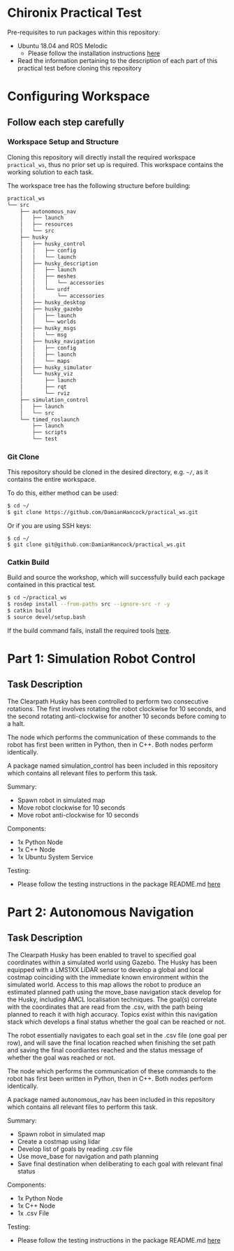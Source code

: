 # Chironix Practical Test

Pre-requisites to run packages within this repository:
* Ubuntu 18.04 and ROS Melodic
  * Please follow the installation instructions [here](http://wiki.ros.org/melodic/Installation/Ubuntu)
* Read the information pertaining to the description of each part of this practical test before cloning this repository

# Configuring Workspace

## Follow each step carefully

### Workspace Setup and Structure

Cloning this repository will directly install the required workspace `practical_ws`, thus no prior set up is required. This workspace contains the working solution to each task.

The workspace tree has the following structure before building:

```sh
practical_ws
└── src
    ├── autonomous_nav
    │   ├── launch
    │   ├── resources
    │   └── src
    ├── husky
    │   ├── husky_control
    │   │   ├── config
    │   │   └── launch
    │   ├── husky_description
    │   │   ├── launch
    │   │   ├── meshes
    │   │   │   └── accessories
    │   │   └── urdf
    │   │       └── accessories
    │   ├── husky_desktop
    │   ├── husky_gazebo
    │   │   ├── launch
    │   │   └── worlds
    │   ├── husky_msgs
    │   │   └── msg
    │   ├── husky_navigation
    │   │   ├── config
    │   │   ├── launch
    │   │   └── maps
    │   ├── husky_simulator
    │   └── husky_viz
    │       ├── launch
    │       ├── rqt
    │       └── rviz
    ├── simulation_control
    │   ├── launch
    │   └── src
    └── timed_roslaunch
        ├── launch
        ├── scripts
        └── test

```

### Git Clone

This repository should be cloned in the desired directory, e.g. `~/`, as it contains the entire workspace.

To do this, either method can be used:
```sh
$ cd ~/
$ git clone https://github.com/DamianHancock/practical_ws.git
```
Or if you are using SSH keys:
```
$ cd ~/
$ git clone git@github.com:DamianHancock/practical_ws.git
```

### Catkin Build

Build and source the workshop, which will successfully build each package contained in this practical test.

```sh
$ cd ~/practical_ws
$ rosdep install --from-paths src --ignore-src -r -y
$ catkin build
$ source devel/setup.bash
```

If the build command fails, install the required tools [here](https://catkin-tools.readthedocs.io/en/latest/installing.html).

# Part 1: Simulation Robot Control

## Task Description
The Clearpath Husky has been controlled to perform two consecutive rotations. The first involves rotating the robot clockwise for 10 seconds, and the second rotating anti-clockwise for another 10 seconds before coming to a halt.

The node which performs the communication of these commands to the robot has first been written in Python, then in C++. Both nodes perform identically.

A package named simulation_control has been included in this repository which contains all relevant files to perform this task.

Summary:
+ Spawn robot in simulated map
+ Move robot clockwise for 10 seconds
+ Move robot anti-clockwise for 10 seconds

Components:
+ 1x Python Node
+ 1x C++ Node
+ 1x Ubuntu System Service

Testing:
+ Please follow the testing instructions in the package README.md [here](https://github.com/DamianHancock/practical_ws/tree/master/src/simulation_control)

# Part 2: Autonomous Navigation

## Task Description
The Clearpath Husky has been enabled to travel to specified goal coordinates within a simulated world using Gazebo. The Husky has been equipped with a LMS1XX LiDAR sensor to develop a global and local costmap coinciding with the immediate known environment within the simulated world. Access to this map allows the robot to produce an estimated planned path using the move_base navigation stack develop for the Husky, including AMCL localisation techniques. The goal(s) correlate with the coordinates that are read from the .csv, with the path being planned to reach it with high accuracy. Topics exist within this navigation stack which develops a final status whether the goal can be reached or not.

The robot essentially navigates to each goal set in the .csv file (one goal per row), and will save the final location reached when finishing the set path and saving the final coordiantes reached and the status message of whether the goal was reached or not.

The node which performs the communication of these commands to the robot has first been written in Python, then in C++. Both nodes perform identically.

A package named autonomous_nav has been included in this repository which contains all relevant files to perform this task.

Summary:
+ Spawn robot in simulated map
+ Create a costmap using lidar
+ Develop list of goals by reading .csv file
+ Use move_base for navigation and path planning
+ Save final destination when deliberating to each goal with relevant final status

Components:
+ 1x Python Node
+ 1x C++ Node
+ 1x .csv File

Testing:
+ Please follow the testing instructions in the package README.md [here](https://github.com/DamianHancock/practical_ws/tree/master/src/autonomous_nav)
